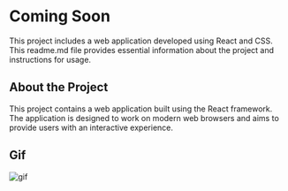 # Coming Soon

This project includes a web application developed using React and CSS. This readme.md file provides essential information about the project and instructions for usage.

## About the Project

This project contains a web application built using the React framework. The application is designed to work on modern web browsers and aims to provide users with an interactive experience.

## Gif

<img src="https://github.com/Hasan-Arslan2779/react_coming_soon_app/blob/main/ezgif.com-video-to-gif%20(3).gif" alt="gif" />

